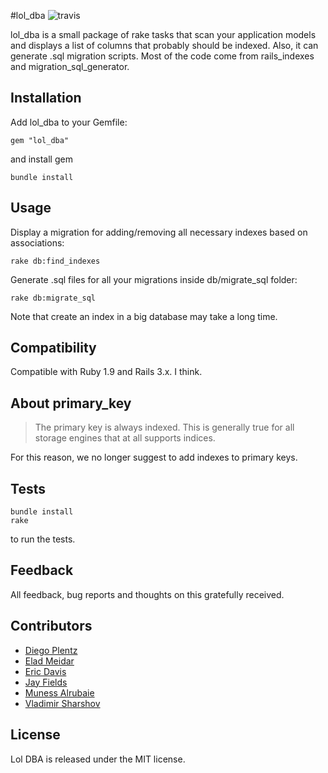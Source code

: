 #lol_dba ![travis](https://api.travis-ci.org/plentz/lol_dba.png?branch=master)

lol_dba is a small package of rake tasks that scan your application models and displays a list of columns that probably should be indexed. Also, it can generate .sql migration scripts. Most of the code come from rails_indexes and migration_sql_generator.

Installation
------------

Add lol_dba to your Gemfile:

    gem "lol_dba"

and install gem

    bundle install

Usage
-----

Display a migration for adding/removing all necessary indexes based on associations:

    rake db:find_indexes

Generate .sql files for all your migrations inside db/migrate_sql folder:

    rake db:migrate_sql

Note that create an index in a big database may take a long time.

Compatibility
-------------

Compatible with Ruby 1.9 and Rails 3.x. I think.

About primary_key
-----------------
>The primary key is always indexed. This is generally true for all storage engines that at all supports indices.

For this reason, we no longer suggest to add indexes to primary keys.

Tests
-----

    bundle install
    rake

to run the tests.

Feedback
--------

All feedback, bug reports and thoughts on this gratefully received.

Contributors
------

* [Diego Plentz](http://plentz.org)
* [Elad Meidar](http://blog.eizesus.com)
* [Eric Davis](http://littlestreamsoftware.com)
* [Jay Fields](http://jayfields.com/)
* [Muness Alrubaie](http://muness.blogspot.com/)
* [Vladimir Sharshov](https://github.com/warpc)

License
-------
Lol DBA is released under the MIT license.
